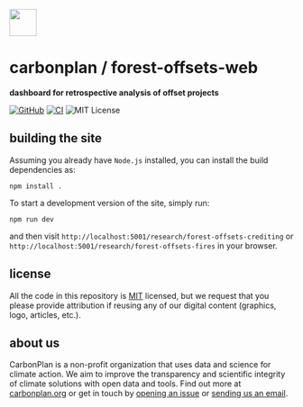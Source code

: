 <img
  src='https://carbonplan-assets.s3.amazonaws.com/monogram/dark-small.png'
  height='48'
/>

# carbonplan / forest-offsets-web

**dashboard for retrospective analysis of offset projects**

[![GitHub][github-badge]][github]
[![CI](https://github.com/carbonplan/forest-offsets-web/actions/workflows/main.yml/badge.svg)](https://github.com/carbonplan/forest-offsets-web/actions/workflows/main.yml)
![MIT License][]

[github]: https://github.com/carbonplan/forest-offsets-web
[github-badge]: https://badgen.net/badge/-/github?icon=github&label
[mit license]: https://badgen.net/badge/license/MIT/blue

## building the site

Assuming you already have `Node.js` installed, you can install the build dependencies as:

```shell
npm install .
```

To start a development version of the site, simply run:

```shell
npm run dev
```

and then visit `http://localhost:5001/research/forest-offsets-crediting` or `http://localhost:5001/research/forest-offsets-fires` in your browser.

## license

All the code in this repository is [MIT](https://choosealicense.com/licenses/mit/) licensed, but we request that you please provide attribution if reusing any of our digital content (graphics, logo, articles, etc.).

## about us

CarbonPlan is a non-profit organization that uses data and science for climate action. We aim to improve the transparency and scientific integrity of climate solutions with open data and tools. Find out more at [carbonplan.org](https://carbonplan.org/) or get in touch by [opening an issue](https://github.com/carbonplan/forest-offsets-web/issues/new) or [sending us an email](mailto:hello@carbonplan.org).
